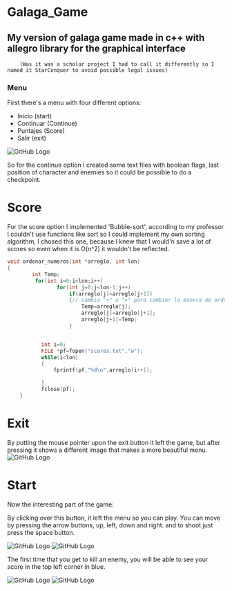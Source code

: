 # Galaga_Game
## My version of galaga game made in c++ with allegro library for the graphical interface
        (Was it was a scholar project I had to call it differently so I named it StarConquer to avoid possible legal issues)
### Menu

First there's a menu with four different options:

* Inicio (start)
* Continuar (Continue)
* Puntajes (Score)
* Salir (exit)

![GitHub Logo](/Sample/1.png)

So for the continue option I created some text files with boolean flags, last position of character and enemies so it could be possible to do a checkpoint.
# Score
For the score option I implemented 'Bubble-sort', according to my professor I couldn't use functions like sort so I could implement my own sorting algorithm, I chosed this one, because I knew that I would'n save a lot of scores so even when it is O(n^2) it wouldn't be reflected.

``` c++
void ordenar_numeros(int *arreglo, int lon)
{
        int Temp;
         for(int i=0;i<lon;i++)
                for(int j=0;j<lon-1;j++)
                    if(arreglo[j]<arreglo[j+1])
                    {// cambia "<" a ">" para cambiar la manera de ordenar
                        Temp=arreglo[j];
                        arreglo[j]=arreglo[j+1];
                        arreglo[j+1]=Temp;
                    }


           int i=0;
           FILE *pf=fopen("scores.txt","w");
           while(i<lon)
           {
               fprintf(pf,"%d\n",arreglo[i++]);

           }
           fclose(pf);
    }

```


# Exit
By putting the mouse pointer upon the exit button it left the game, but after pressing it shows a different image that makes a more beautiful menu.
![GitHub Logo](/Sample/3.png)

# Start

Now the interesting part of the game:

By clicking over this button, it left the menu so you can play.
You can move by pressing the arrow buttons, up, left, down and right.
and to shoot just press the space button.

![GitHub Logo](/Sample/5.png)
![GitHub Logo](/Sample/6.png)

The first time that you get to kill an enemy, you will be able to see your score in the top left corner in blue.

![GitHub Logo](/Sample/7.png)
![GitHub Logo](/Sample/8.png)
